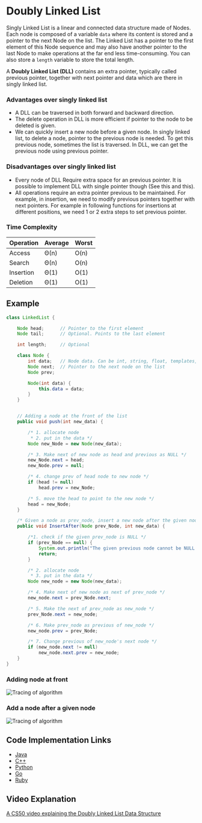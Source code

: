 # Doubly Linked List

Singly Linked List is a linear and connected data structure made of Nodes. Each node is composed of a variable `data` where its content is stored and a pointer to the next Node on the list. The Linked List has a pointer to the first element of this Node sequence and may also have another pointer to the last Node to make operations at the far end less time-consuming. You can also store a `length` variable to store the total length.

A **Doubly Linked List (DLL)** contains an extra pointer, typically called previous pointer, together with next pointer and data which are there in singly linked list.

### Advantages over singly linked list
- A DLL can be traversed in both forward and backward direction.
- The delete operation in DLL is more efficient if pointer to the node to be deleted is given.
- We can quickly insert a new node before a given node.
In singly linked list, to delete a node, pointer to the previous node is needed. To get this previous node, sometimes the list is traversed. In DLL, we can get the previous node using previous pointer.

### Disadvantages over singly linked list
- Every node of DLL Require extra space for an previous pointer. It is possible to implement DLL with single pointer though (See this and this).
- All operations require an extra pointer previous to be maintained. For example, in insertion, we need to modify previous pointers together with next pointers. For example in following functions for insertions at different positions, we need 1 or 2 extra steps to set previous pointer.

### Time Complexity

| Operation | Average | Worst |
|-----------|---------|-------|
| Access    |   Θ(n)  |  O(n) |
| Search    |   Θ(n)  |  O(n) |
| Insertion |   Θ(1)  |  O(1) |
| Deletion  |   Θ(1)  |  O(1) |

## Example

```java
class LinkedList {

    Node head;      // Pointer to the first element
	Node tail;      // Optional. Points to the last element

	int length;     // Optional

    class Node {
        int data;   // Node data. Can be int, string, float, templates, etc
        Node next;  // Pointer to the next node on the list
        Node prev;

        Node(int data) {
            this.data = data;
        }
    }


    // Adding a node at the front of the list
    public void push(int new_data) {

        /* 1. allocate node
         * 2. put in the data */
        Node new_Node = new Node(new_data);

        /* 3. Make next of new node as head and previous as NULL */
        new_Node.next = head;
        new_Node.prev = null;

        /* 4. change prev of head node to new node */
        if (head != null)
            head.prev = new_Node;

        /* 5. move the head to point to the new node */
        head = new_Node;
    }

    /* Given a node as prev_node, insert a new node after the given node */
    public void InsertAfter(Node prev_Node, int new_data) {

        /*1. check if the given prev_node is NULL */
        if (prev_Node == null) {
            System.out.println("The given previous node cannot be NULL ");
            return;
        }

        /* 2. allocate node
         * 3. put in the data */
        Node new_node = new Node(new_data);

        /* 4. Make next of new node as next of prev_node */
        new_node.next = prev_Node.next;

        /* 5. Make the next of prev_node as new_node */
        prev_Node.next = new_node;

        /* 6. Make prev_node as previous of new_node */
        new_node.prev = prev_Node;

        /* 7. Change previous of new_node's next node */
        if (new_node.next != null)
            new_node.next.prev = new_node;
    }
}
```

### Adding node at front

![Tracing of algorithm](https://www.geeksforgeeks.org/wp-content/uploads/gq/2014/03/DLL_add_front1.png)

### Add a node after a given node

![Tracing of algorithm](https://www.geeksforgeeks.org/wp-content/uploads/gq/2014/03/DLL_add_middle1.png)

## Code Implementation Links

- [Java](https://github.com/CloudArmor/Java/blob/master/src/main/java/com/thealgorithms/datastructures/lists/DoublyLinkedList.java)
- [C++](https://github.com/CloudArmor/C-Plus-Plus/blob/master/data_structures/doubly_linked_list.cpp)
- [Python](https://github.com/CloudArmor/PyAlgorithms/blob/master/data_structures/linked_list/doubly_linked_list.py)
- [Go](https://github.com/CloudArmor/Go/blob/master/data-structures/linked-list/double-linkedlist.go)
- [Ruby](https://github.com/CloudArmor/Ruby/blob/master/data_structures/linked_lists/double_list.rb)

## Video Explanation

[A CS50 video explaining the Doubly Linked List Data Structure](https://www.youtube.com/watch?v=FHMPswJDCvU)
